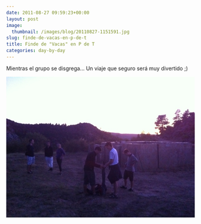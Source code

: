 ```yaml
---
date: 2011-08-27 09:59:23+00:00
layout: post
image:
  thumbnail: /images/blog/20110827-1151591.jpg
slug: finde-de-vacas-en-p-de-t
title: Finde de "Vacas" en P de T
categories: day-by-day
---
```


Mientras el grupo se disgrega... Un viaje que seguro será muy divertido ;)

[![20110827-115159.jpg](/images/blog/20110827-1151591.jpg)](/images/blog/20110827-1151591.jpg)
